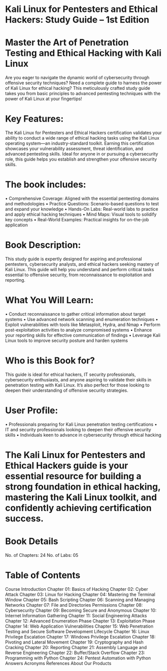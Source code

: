 # Kali Linux for Pentesters and Ethical Hackers: Study Guide – 1st Edition

# Master the Art of Penetration Testing and Ethical Hacking with Kali Linux
Are you eager to navigate the dynamic world of cybersecurity through offensive security techniques? Need a complete guide to harness the power of Kali Linux for ethical hacking? This meticulously crafted study guide takes you from basic principles to advanced pentesting techniques with the power of Kali Linux at your fingertips!

# Key Features:
The Kali Linux for Pentesters and Ethical Hackers certification validates your ability to conduct a wide range of ethical hacking tasks using the Kali Linux operating system—an industry-standard toolkit. Earning this certification showcases your vulnerability assessment, threat identification, and advanced pentesting skills. Ideal for anyone in or pursuing a cybersecurity role, this guide helps you establish and strengthen your offensive security skills.

# The book includes:
•	Comprehensive Coverage: Aligned with the essential pentesting domains and methodologies
•	Practice Questions: Scenario-based questions to test and expand your knowledge
•	Hands-On Labs: Real-world labs to practice and apply ethical hacking techniques
•	Mind Maps: Visual tools to solidify key concepts
•	Real-World Examples: Practical insights for on-the-job application

# Book Description:
This study guide is expertly designed for aspiring and professional pentesters, cybersecurity analysts, and ethical hackers seeking mastery of Kali Linux. This guide will help you understand and perform critical tasks essential to offensive security, from reconnaissance to exploitation and reporting.

# What You Will Learn:
•	Conduct reconnaissance to gather critical information about target systems
•	Use advanced network scanning and enumeration techniques
•	Exploit vulnerabilities with tools like Metasploit, Hydra, and Nmap
•	Perform post-exploitation activities to analyze compromised systems
•	Enhance your reporting skills for effective communication of findings
•	Leverage Kali Linux tools to improve security posture and harden systems

# Who is this Book for?
This guide is ideal for ethical hackers, IT security professionals, cybersecurity enthusiasts, and anyone aspiring to validate their skills in penetration testing with Kali Linux. It’s also perfect for those looking to deepen their understanding of offensive security strategies.

# User Profile:
•	Professionals preparing for Kali Linux penetration testing certifications
•	IT and security professionals looking to deepen their offensive security skills
•	Individuals keen to advance in cybersecurity through ethical hacking

# The Kali Linux for Pentesters and Ethical Hackers guide is your essential resource for building a strong foundation in ethical hacking, mastering the Kali Linux toolkit, and confidently achieving certification success.



# Book Details

No. of Chapters: 24
No. of Labs: 05

# Table of Contents

Course Introduction
Chapter 01: Basics of Hacking
Chapter 02: Cyber Attack
Chapter 03: Linux for Hacking
Chapter 04: Mastering the Terminal Window
Chapter 05: Bash Scripting
Chapter 06: Scanning and Managing Networks
Chapter 07: File and Directories Permissions
Chapter 08: Cybersecurity
Chapter 09: Becoming Secure and Anonymous
Chapter 10: Internet Information Gathering
Chapter 11: Social Engineering Attacks
Chapter 12: Advanced Enumeration Phase
Chapter 13: Exploitation Phase
Chapter 14: Web Application Vulnerabilities
Chapter 15: Web Penetration Testing and Secure Software Development Lifecycle
Chapter 16: Linux Privilege Escalation
Chapter 17: Windows Privilege Escalation
Chapter 18: Pivoting and Lateral Movement
Chapter 19: Cryptography and Hash Cracking
Chapter 20: Reporting
Chapter 21: Assembly Language and Reverse Engineering
Chapter 22: Buffer/Stack Overflow
Chapter 23: Programming with Python
Chapter 24: Pentest Automation with Python
Answers
Acronyms
References
About Our Products



